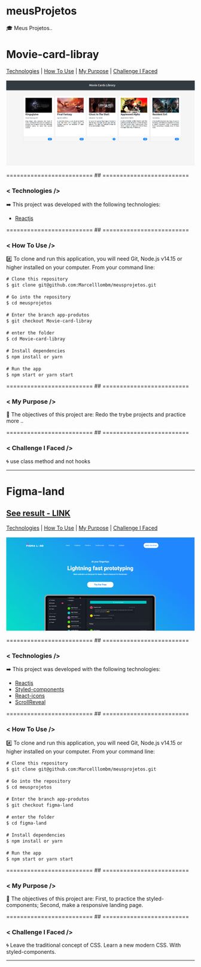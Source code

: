 # meusProjetos
:mortar_board: Meus Projetos..

# Movie-card-libray

[Technologies](#Technologies-Movie-card-libray)  |  [How To Use](#how-to-use-Movie-card-libray)  |  [My Purpose](#my-purpose-Movie-card-libray) | [Challenge I Faced ](#challenge-i-faced-Movie-card-libray)
</br></br>
<img src='img/movie-cards.png' alt='figma-land'>

========================= ## =========================
<a id="Technologies-Movie-card-libray"></a>

### < Technologies />

:arrow_right:  This project was developed with the following technologies:

- [Reactjs](https://reactjs.org/)

========================= ## =========================
<a id="how-to-use-Movie-card-libray"></a>

### < How To Use />
:hash: To clone and run this application, you will need Git, Node.js v14.15 or higher installed on your computer. From your command line:

```
# Clone this repository
$ git clone git@github.com:Marcelllombm/meusprojetos.git

# Go into the repository
$ cd meusprojetos

# Enter the branch app-produtos
$ git checkout Movie-card-libray

# enter the folder
$ cd Movie-card-libray

# Install dependencies
$ npm install or yarn

# Run the app
$ npm start or yarn start
```
========================= ## =========================
<a id="my-purpose-Movie-card-libray"></a>

### < My Purpose />

:dart: The objectives of this project are: Redo the trybe projects and practice more ..

========================= ## =========================
<a id="challenge-i-faced-Movie-card-libray"></a>

### < Challenge I Faced />
:cyclone: use class method and not hooks

<hr>

# Figma-land
## [See result - LINK](https://marcelllombm.github.io/figma-land/)
[Technologies](#Technologies-figma-land)  |  [How To Use](#how-to-use-figma-land)  |  [My Purpose](#my-purpose-figma-land) | [Challenge I Faced ](#challenge-i-faced-figma-land)
</br></br>
<img src='img/figma-land.gif' alt='figma-land'>

========================= ## =========================
<a id="Technologies-figma-land"></a>

### < Technologies />

:arrow_right:  This project was developed with the following technologies:

- [Reactjs](https://reactjs.org/)
- [Styled-components](https://www.npmjs.com/package/styled-components)
- [React-icons](https://www.npmjs.com/package/react-icons)
- [ScrollReveal](https://www.npmjs.com/package/scrollreveal)

========================= ## =========================
<a id="how-to-use-figma-land"></a>

### < How To Use />
:hash: To clone and run this application, you will need Git, Node.js v14.15 or higher installed on your computer. From your command line:

```
# Clone this repository
$ git clone git@github.com:Marcelllombm/meusprojetos.git

# Go into the repository
$ cd meusprojetos

# Enter the branch app-produtos
$ git checkout figma-land

# enter the folder
$ cd figma-land

# Install dependencies
$ npm install or yarn

# Run the app
$ npm start or yarn start
```
========================= ## =========================
<a id="my-purpose-figma-land"></a>

### < My Purpose />

:dart: The objectives of this project are: First, to practice the styled-components; Second, make a responsive landing page.

========================= ## =========================
<a id="challenge-i-faced-figma-land"></a>

### < Challenge I Faced />
:cyclone: Leave the traditional concept of CSS. Learn a new modern CSS. With styled-components.

<hr>
